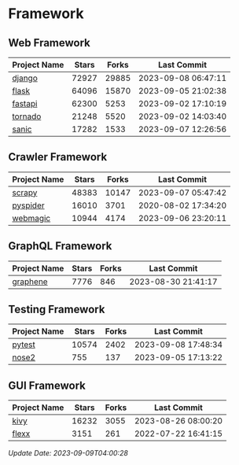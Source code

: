 # Framework

## Web Framework
| Project Name | Stars | Forks | Last Commit |
| ------------ | ----- | ----- | ----------- |
| [django](https://github.com/django/django) | 72927 | 29885 | 2023-09-08 06:47:11 |
| [flask](https://github.com/pallets/flask) | 64096 | 15870 | 2023-09-05 21:02:38 |
| [fastapi](https://github.com/tiangolo/fastapi) | 62300 | 5253 | 2023-09-02 17:10:19 |
| [tornado](https://github.com/tornadoweb/tornado) | 21248 | 5520 | 2023-09-02 14:03:40 |
| [sanic](https://github.com/sanic-org/sanic) | 17282 | 1533 | 2023-09-07 12:26:56 |

## Crawler Framework
| Project Name | Stars | Forks | Last Commit |
| ------------ | ----- | ----- | ----------- |
| [scrapy](https://github.com/scrapy/scrapy) | 48383 | 10147 | 2023-09-07 05:47:42 |
| [pyspider](https://github.com/binux/pyspider) | 16010 | 3701 | 2020-08-02 17:34:20 |
| [webmagic](https://github.com/code4craft/webmagic) | 10944 | 4174 | 2023-09-06 23:20:11 |

## GraphQL Framework
| Project Name | Stars | Forks | Last Commit |
| ------------ | ----- | ----- | ----------- |
| [graphene](https://github.com/graphql-python/graphene) | 7776 | 846 | 2023-08-30 21:41:17 |

## Testing Framework
| Project Name | Stars | Forks | Last Commit |
| ------------ | ----- | ----- | ----------- |
| [pytest](https://github.com/pytest-dev/pytest) | 10574 | 2402 | 2023-09-08 17:48:34 |
| [nose2](https://github.com/nose-devs/nose2) | 755 | 137 | 2023-09-05 17:13:22 |

## GUI Framework
| Project Name | Stars | Forks | Last Commit |
| ------------ | ----- | ----- | ----------- |
| [kivy](https://github.com/kivy/kivy) | 16232 | 3055 | 2023-08-26 08:00:20 |
| [flexx](https://github.com/flexxui/flexx) | 3151 | 261 | 2022-07-22 16:41:15 |

*Update Date: 2023-09-09T04:00:28*